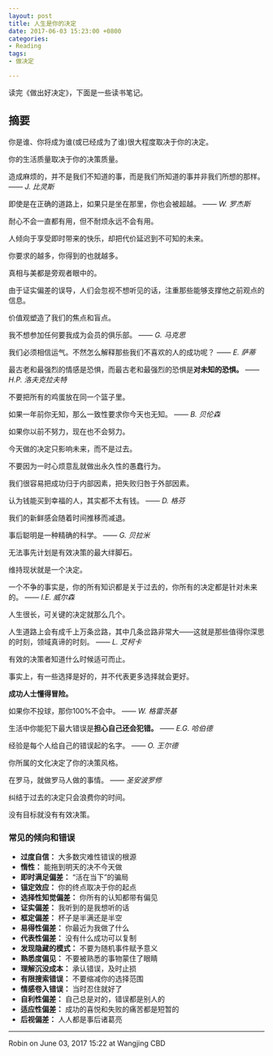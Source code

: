 ```yaml
---
layout: post
title: 人生是你的决定
date: 2017-06-03 15:23:00 +0800
categories:
- Reading
tags:
- 做决定

---
```


读完《做出好决定》，下面是一些读书笔记。

## 摘要

你是谁、你将成为谁(或已经成为了谁)很大程度取决于你的决定。

你的生活质量取决于你的决策质量。

造成麻烦的，并不是我们不知道的事，而是我们所知道的事并非我们所想的那样。 —— *J. 比灵斯*

即使是在正确的道路上，如果只是坐在那里，你也会被超越。 —— *W. 罗杰斯*

耐心不会一直都有用，但不耐烦永远不会有用。

人倾向于享受即时带来的快乐，却把代价延迟到不可知的未来。

你要求的越多，你得到的也就越多。

真相与美都是旁观者眼中的。

由于证实偏差的误导，人们会忽视不想听见的话，注重那些能够支撑他之前观点的信息。

价值观塑造了我们的焦点和盲点。

我不想参加任何要我成为会员的俱乐部。 —— *G. 马克思*

我们必须相信运气。不然怎么解释那些我们不喜欢的人的成功呢？ —— *E. 萨蒂*

最古老和最强烈的情感是恐惧，而最古老和最强烈的恐惧是**对未知的恐惧。** —— *H.P. 洛夫克拉夫特*

不要把所有的鸡蛋放在同一个篮子里。

如果一年前你无知，那么一致性要求你今天也无知。 —— *B. 贝伦森*

如果你以前不努力，现在也不会努力。

今天做的决定只影响未来，而不是过去。

不要因为一时心烦意乱就做出永久性的愚蠢行为。

我们很容易把成功归于内部因素，把失败归咎于外部因素。

认为钱能买到幸福的人，其实都不太有钱。 —— *D. 格芬*

我们的新鲜感会随着时间推移而减退。

事后聪明是一种精确的科学。 —— *G. 贝拉米*

无法事先计划是有效决策的最大绊脚石。

维持现状就是一个决定。

一个不争的事实是，你的所有知识都是关于过去的，你所有的决定都是针对未来的。 —— *I.E. 威尔森*

人生很长，可关键的决定就那么几个。

人生道路上会有成千上万条岔路，其中几条岔路非常大——这就是那些值得你深思的时刻，领域真谛的时刻。 —— *L. 艾柯卡*

有效的决策者知道什么时候适可而止。

事实上，有一些选择是好的，并不代表更多选择就会更好。

**成功人士懂得冒险。**

如果你不投球，那你100%不会中。 —— *W. 格雷茨基*

生活中你能犯下最大错误是**担心自己还会犯错。** —— *E.G. 哈伯德*

经验是每个人给自己的错误起的名字。 —— *O. 王尔德*

你所属的文化决定了你的决策风格。

在罗马，就做罗马人做的事情。 —— *圣安波罗修*

纠结于过去的决定只会浪费你的时间。

没有目标就没有有效决策。

### 常见的倾向和错误

- **过度自信：** 大多数灾难性错误的根源
- **惰性：** 能拖到明天的决不今天做
- **即时满足偏差：** “活在当下”的骗局
- **锚定效应：** 你的终点取决于你的起点
- **选择性知觉偏差：** 你所有的认知都带有偏见
- **证实偏差：** 我听到的是我想听的话
- **框定偏差：** 杯子是半满还是半空
- **易得性偏差：** 你最近为我做了什么
- **代表性偏差：** 没有什么成功可以复制
- **发现隐藏的模式：** 不要为随机事件赋予意义
- **熟悉度偏见：** 不要被熟悉的事物蒙住了眼睛
- **理解沉没成本：** 承认错误，及时止损
- **有限搜索错误：** 不要缩减你的选择范围
- **情感卷入错误：** 当时忍住就好了
- **自利性偏差：** 自己总是对的，错误都是别人的
- **适应性偏差：** 成功的喜悦和失败的痛苦都是短暂的
- **后视偏差：** 人人都是事后诸葛亮

----

Robin on June 03, 2017 15:22 at Wangjing CBD